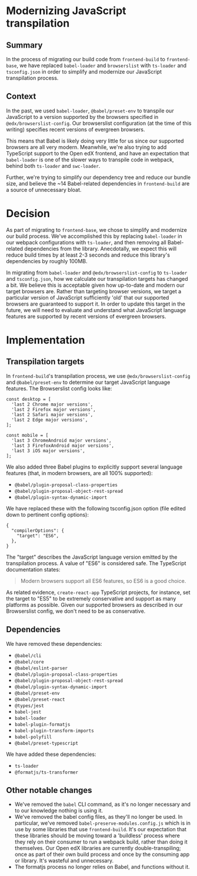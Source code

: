 # Modernizing JavaScript transpilation

## Summary

In the process of migrating our build code from `frontend-build` to `frontend-base`, we have replaced `babel-loader` and `browserslist` with `ts-loader` and `tsconfig.json` in order to simplify and modernize our JavaScript transpilation process.

## Context

In the past, we used `babel-loader`, `@babel/preset-env` to transpile our JavaScript to a version supported by the browsers specified in `@edx/browserslist-config`.  Our browserslist configuration (at the time of this writing) specifies recent versions of evergreen browsers.

This means that Babel is likely doing very little for us since our supported browsers are all very modern.  Meanwhile, we're also trying to add TypeScript support to the Open edX frontend, and have an expectation that `babel-loader` is one of the slower ways to transpile code in webpack, behind both `ts-loader` and `swc-loader`.

Further, we're trying to simplify our dependency tree and reduce our bundle size, and believe the ~14 Babel-related dependencies in `frontend-build` are a source of unnecessary bloat.

# Decision

As part of migrating to `frontend-base`, we chose to simplify and modernize our build process.  We've accomplished this by replacing `babel-loader` in our webpack configurations with `ts-loader`, and then removing all Babel-related dependencies from the library.  Anecdotally, we expect this will reduce build times by at least 2-3 seconds and reduce this library's dependencies by roughly 100MB.

In migrating from `babel-loader` and `@edx/browserslist-config` to `ts-loader` and `tsconfig.json`, how we calculate our transpilation targets has changed a bit.  We believe this is acceptable given how up-to-date and modern our target browsers are.  Rather than targeting browser versions, we target a particular version of JavaScript sufficiently 'old' that our supported browsers are guaranteed to support it.  In order to update this target in the future, we will need to evaluate and understand what JavaScript language features are supported by recent versions of evergreen browsers.

# Implementation

## Transpilation targets

In `frontend-build`'s transpilation process, we use `@edx/browserslist-config` and `@babel/preset-env` to determine our target JavaScript language features.  The Browserslist config looks like:

```
const desktop = [
  'last 2 Chrome major versions',
  'last 2 Firefox major versions',
  'last 2 Safari major versions',
  'last 2 Edge major versions',
];

const mobile = [
  'last 3 ChromeAndroid major versions',
  'last 3 FirefoxAndroid major versions',
  'last 3 iOS major versions',
];
```

We also added three Babel plugins to explicitly support several language features (that, in modern browsers, are all 100% supported):

- `@babel/plugin-proposal-class-properties`
- `@babel/plugin-proposal-object-rest-spread`
- `@babel/plugin-syntax-dynamic-import`

We have replaced these with the following tsconfig.json option (file edited down to pertinent config options):

```
{
  "compilerOptions": {
    "target": "ES6",
  },
}
```

The "target" describes the JavaScript language version emitted by the transpilation process.  A value of "ES6" is considered safe.  The TypeScript documentation states:

> Modern browsers support all ES6 features, so ES6 is a good choice.

As related evidence, `create-react-app` TypeScript projects, for instance, set the target to "ES5" to be extremely conservative and support as many platforms as possible.  Given our supported browsers as described in our Browserslist config, we don't need to be as conservative.

## Dependencies

We have removed these dependencies:

- `@babel/cli`
- `@babel/core`
- `@babel/eslint-parser`
- `@babel/plugin-proposal-class-properties`
- `@babel/plugin-proposal-object-rest-spread`
- `@babel/plugin-syntax-dynamic-import`
- `@babel/preset-env`
- `@babel/preset-react`
- `@types/jest`
- `babel-jest`
- `babel-loader`
- `babel-plugin-formatjs`
- `babel-plugin-transform-imports`
- `babel-polyfill`
- `@babel/preset-typescript`

We have added these dependencies:

- `ts-loader`
- `@formatjs/ts-transformer`

## Other notable changes

- We've removed the `babel` CLI command, as it's no longer necessary and to our knowledge nothing is using it.
- We've removed the babel config files, as they'll no longer be used.  In particular, we've removed `babel-preserve-modules.config.js` which is in use by some libraries that use `frontend-build`.  It's our expectation that these libraries should be moving toward a 'buildless' process where they rely on their consumer to run a webpack build, rather than doing it themselves.  Our Open edX libraries are currently double-transpiling; once as part of their own build process and once by the consuming app or library.  It's wasteful and unnecessary.
- The formatjs process no longer relies on Babel, and functions without it.

